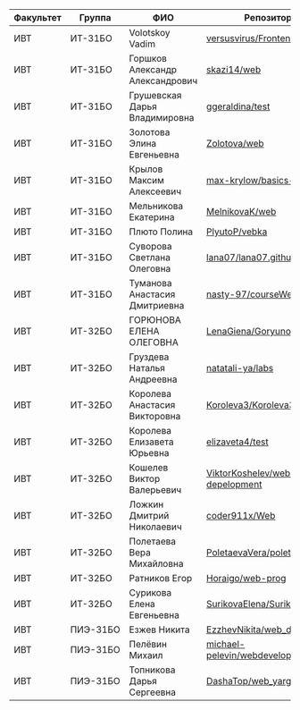 Факультет | Группа   | ФИО                               | Репозиторий
----------|----------|-----------------------------------|---------------
ИВТ       | ИТ-31БО  | Volotskoy Vadim                   | [versusvirus/FrontendUniversity](https://github.com/versusvirus/FrontendUniversity)
ИВТ       | ИТ-31БО  | Горшков Александр Александрович   | [skazi14/web](https://github.com/skazi14/web)
ИВТ       | ИТ-31БО  | Грушевская Дарья Владимировна     | [ggeraldina/test](https://github.com/ggeraldina/test)
ИВТ       | ИТ-31БО  | Золотова Элина Евгеньевна         | [Zolotova/web](https://github.com/Zolotova/web)
ИВТ       | ИТ-31БО  | Крылов Максим Алексеевич          | [max-krylow/basics-of-web](https://github.com/max-krylow/basics-of-web)
ИВТ       | ИТ-31БО  | Мельникова Екатерина              | [MelnikovaK/web](https://github.com/MelnikovaK/web)
ИВТ       | ИТ-31БО  | Плюто Полина                      | [PlyutoP/vebka](https://github.com/PlyutoP/vebka)
ИВТ       | ИТ-31БО  | Суворова Светлана Олеговна        | [lana07/lana07.github.io](https://github.com/lana07/lana07.github.io)
ИВТ       | ИТ-31БО  | Туманова Анастасия Дмитриевна     | [nasty-97/courseWeb](https://github.com/nasty-97/courseWeb)
ИВТ       | ИТ-32БО  | ГОРЮНОВА ЕЛЕНА ОЛЕГОВНА           | [LenaGiena/Goryunova_Elena](https://github.com/LenaGiena/Goryunova_Elena)
ИВТ       | ИТ-32БО  | Груздева Наталья Андреевна        | [natatali-ya/labs](https://github.com/natatali-ya/labs)
ИВТ       | ИТ-32БО  | Королева Анастасия Викторовна     | [Koroleva3/Koroleva3](https://github.com/Koroleva3/Koroleva3)
ИВТ       | ИТ-32БО  | Королева Елизавета Юрьевна        | [elizaveta4/test](https://github.com/elizaveta4/test)
ИВТ       | ИТ-32БО  | Кошелев Виктор Валерьевич         | [ViktorKoshelev/web-depelopment](https://github.com/ViktorKoshelev/web-depelopment)
ИВТ       | ИТ-32БО  | Ложкин Дмитрий Николаевич         | [coder911x/Web](https://github.com/coder911x/Web)
ИВТ       | ИТ-32БО  | Полетаева Вера Михайловна         | [PoletaevaVera/poletaevavera](https://github.com/PoletaevaVera/poletaevavera)
ИВТ       | ИТ-32БО  | Ратников Егор                     | [Horaigo/web-prog](https://github.com/Horaigo/web-prog)
ИВТ       | ИТ-32БО  | Сурикова Елена Евгеньевна         | [SurikovaElena/Surikova1](https://github.com/SurikovaElena/Surikova1)
ИВТ       | ПИЭ-31БО | Езжев Никита                      | [EzzhevNikita/web_development](https://github.com/EzzhevNikita/web_development)
ИВТ       | ПИЭ-31БО | Пелёвин Михаил                    | [michael-pelevin/webdevelopment](https://github.com/michael-pelevin/webdevelopment)
ИВТ       | ПИЭ-31БО | Топникова Дарья Сергеевна         | [DashaTop/web_yargu](https://github.com/DashaTop/web_yargu)
